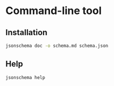 # Command-line tool

## Installation

```bash
jsonschema doc -o schema.md schema.json
```

## Help

```bash
jsonschema help
```

